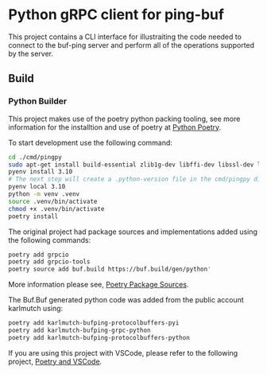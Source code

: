 # Python gRPC client for ping-buf

This project contains a CLI interface for illustraiting the code needed to connect to
the buf-ping server and perform all of the operations supported by the server.

## Build

### Python Builder

This project makes use of the poetry python packing tooling, see more information for the installtion and use of poetry at [Python Poetry](https://python-poetry.org/).

To start development use the following command:

```sh
cd ./cmd/pingpy
sudo apt-get install build-essential zlib1g-dev libffi-dev libssl-dev libbz2-dev libreadline-dev libsqlite3-dev liblzma-dev
pyenv install 3.10
# The next step will create a .python-version file in the cmd/pingpy directory
pyenv local 3.10
python -m venv .venv
source .venv/bin/activate
chmod +x .venv/bin/activate
poetry install

```

The original project had package sources and implementations added using the following commands:

```sh
poetry add grpcio
poetry add grpcio-tools
poetry source add buf.build https://buf.build/gen/python'
```

More information please see, [Poetry Package Sources](https://python-poetry.org/docs/repositories/#supported-package-sources).

The Buf.Buf generated python code was added from the public account karlmutch using:

```sh
poetry add karlmutch-bufping-protocolbuffers-pyi
poetry add karlmutch-bufping-grpc-python
poetry add karlmutch-bufping-protocolbuffers-python
```

If you are using this project with VSCode, please refer to the following project, [Poetry and VSCode](https://www.pythoncheatsheet.org/blog/python-projects-with-poetry-and-vscode-part-1#creating-a-virtual-environment).
